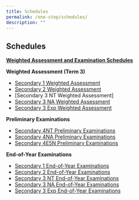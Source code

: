 ```yaml
---
title: Schedules
permalink: /one-stop/schedules/
description: ""
---
```

Schedules
---------

<b><u>Weighted Assessment and Examination Schedules</u></b>

**Weighted Assessment (Term 3)**

*   [Secondary 1 Weighted Assessment](/files/One%20Stop/Schedule/WA3-Student-Schedule-Sec-1.pdf)
*   [Secondary 2 Weighted Assessment](/files/One%20Stop/Schedule/WA3-Student-Schedule-Sec-2.pdf)
*   [Secondary 3 NT Weighted Assessment][](/files/One%20Stop/Schedule/WA3-Student-Schedule-Sec-3NT.pdf)
*   [Secondary 3 NA Weighted Assessment](https://stanthonyscanossiansec.moe.edu.sg/wp-content/uploads/2022/07/WA3-Student-Schedule-Sec-3NA.pdf)
*   [Secondary 3 Exp Weighted Assessment](https://stanthonyscanossiansec.moe.edu.sg/wp-content/uploads/2022/07/WA3-Student-Schedule-Sec-3E.pdf)

**Preliminary Examinations**

*   [Secondary 4NT Preliminary Examinations](https://stanthonyscanossiansec.moe.edu.sg/wp-content/uploads/2022/07/Sec-4NT-Preliminary-Examination.pdf)
*   [Secondary 4NA Preliminary Examinations](https://stanthonyscanossiansec.moe.edu.sg/wp-content/uploads/2022/08/Sec-4NA-Preliminary-Examination-updated-25-July.pdf)
*   [Secondary 4E5N Preliminary Examinations](https://stanthonyscanossiansec.moe.edu.sg/wp-content/uploads/2022/08/Sec-4E5N-Preliminary-Examination-updated-25-July.pdf)

**End-of-Year Examinations**

*   [Secondary 1 End-of-Year Examinations](https://stanthonyscanossiansec.moe.edu.sg/wp-content/uploads/2022/09/1.-End-of-Year-Student-Schedule-Sec-1.pdf)
*   [Secondary 2 End-of-Year Examinations](https://stanthonyscanossiansec.moe.edu.sg/wp-content/uploads/2022/09/2.-End-of-Year-Student-Schedule-Sec-2.pdf)
*   [Secondary 3 NT End-of-Year Examinations](https://stanthonyscanossiansec.moe.edu.sg/wp-content/uploads/2022/09/3.-End-of-Year-Student-Schedule-Sec-3NT.pdf)
*   [Secondary 3 NA End-of-Year Examinations](https://stanthonyscanossiansec.moe.edu.sg/wp-content/uploads/2022/09/4.-End-of-Year-Student-Schedule-Sec-3NA.pdf)
*   [Secondary 3 Exp End-of-Year Examinations](https://stanthonyscanossiansec.moe.edu.sg/wp-content/uploads/2022/09/5.-End-of-Year-Student-Schedule-Sec-3Express.pdf)